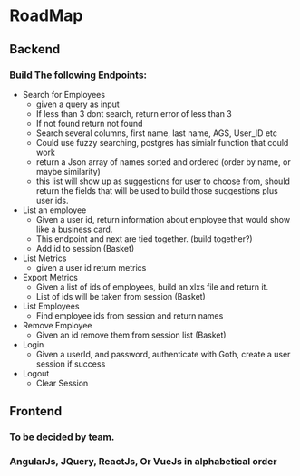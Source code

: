 # RoadMap

## Backend
### Build The following Endpoints:
* Search for Employees
	* given a query as input
	* If less than 3 dont search, return error of less than 3
	* If not found return not found
	* Search several columns, first name, last name, AGS, User_ID etc
	* Could use fuzzy searching, postgres has simialr function that could work
	* return a Json array of names sorted and ordered (order by name, or maybe similarity)
	* this list will show up as suggestions for user to choose from, should return the fields that will be used to build those suggestions plus user ids.
* List an employee
	* Given a user id, return information about employee that would show like a business card.
	* This endpoint and next are tied together. (build together?)
	* Add id to session (Basket)
* List Metrics
	* given a user id return metrics
* Export Metrics
	* Given a list of ids of employees, build an xlxs file and return it.
	* List of ids will be taken from session (Basket)
* List Employees
	* Find employee ids from session and return names
* Remove Employee
	* Given an id remove them from session list (Basket)
* Login
	* Given a userId, and password, authenticate with Goth, create a user session if success
* Logout
	* Clear Session


## Frontend
### To be decided by team.
### AngularJs, JQuery, ReactJs, Or VueJs in alphabetical order 